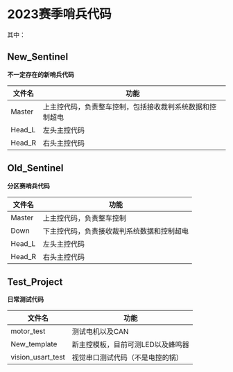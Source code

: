 # 2023赛季哨兵代码


其中：


## New_Sentinel


**不一定存在的新哨兵代码**


| 文件名 | 功能 |
|---|---|
| Master | 上主控代码，负责整车控制，包括接收裁判系统数据和控制超电 |
| Head_L | 左头主控代码 | 
| Head_R | 右头主控代码 | 



## Old_Sentinel


**分区赛哨兵代码**


| 文件名 | 功能 |
|---|---|
| Master | 上主控代码，负责整车控制 |
| Down | 下主控代码，负责接收裁判系统数据和控制超电 | 
| Head_L | 左头主控代码 | 
| Head_R | 右头主控代码 | 




## Test_Project


**日常测试代码**


| 文件名 | 功能 |
|---|---|
| motor_test | 测试电机以及CAN |
| New_template | 新主控模板，目前可测LED以及蜂鸣器 | 
| vision_usart_test | 视觉串口测试代码（不是电控的锅） | 
